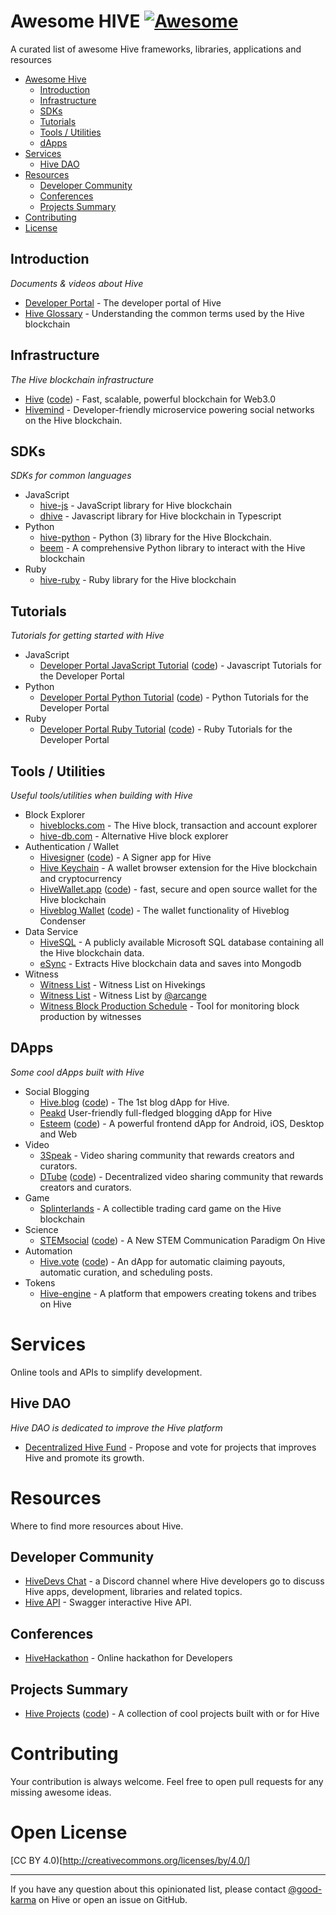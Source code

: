 
# Awesome HIVE [![Awesome](https://cdn.rawgit.com/sindresorhus/awesome/d7305f38d29fed78fa85652e3a63e154dd8e8829/media/badge.svg)](https://github.com/sindresorhus/awesome)

A curated list of awesome Hive frameworks, libraries, applications and resources

- [Awesome Hive](#awesome)
  - [Introduction](#introduction)
  - [Infrastructure](#infrastructure)
  - [SDKs](#sdks)
  - [Tutorials](#tutorials)
  - [Tools / Utilities](#tools--utilities)
  - [dApps](#dapps)
- [Services](#services)
  - [Hive DAO](#hive-dao)
- [Resources](#resources)
  - [Developer Community](#developer-community)
  - [Conferences](#conferences)
  - [Projects Summary](#projects-summary)
- [Contributing](#contributing)
- [License](#open-license)

## Introduction

*Documents & videos about Hive*

* [Developer Portal](https://developers.hive.io/) - The developer portal of Hive
* [Hive Glossary](https://developers.hive.io/glossary/#glossary-chain-basics) - Understanding the common terms used by the Hive blockchain

## Infrastructure

*The Hive blockchain infrastructure*

* [Hive](https://hive.io) ([code](https://gitlab.syncad.com/hive/hive)) - Fast, scalable, powerful blockchain for Web3.0
* [Hivemind](https://gitlab.syncad.com/hive/hivemind) - Developer-friendly microservice powering social networks on the Hive blockchain.

## SDKs

*SDKs for common languages*

* JavaScript
    * [hive-js](https://www.npmjs.com/package/@hiveio/hive-js) - JavaScript library for Hive blockchain
    * [dhive](https://www.npmjs.com/package/@hiveio/dhive) - Javascript library for Hive blockchain in Typescript
* Python
    * [hive-python](https://gitlab.syncad.com/hive/hive-python) - Python (3) library for the Hive Blockchain.
    * [beem](https://github.com/holgern/beem) - A comprehensive Python library to interact with the Hive blockchain
* Ruby
    * [hive-ruby](https://gitlab.syncad.com/hive/hive-ruby) - Ruby library for the Hive blockchain

## Tutorials

*Tutorials for getting started with Hive*

* JavaScript
    * [Developer Portal JavaScript Tutorial](https://developers.hive.io/tutorials/#tutorials-javascript) ([code](https://gitlab.syncad.com/hive/devportal/-/tree/develop/tutorials/javascript)) - Javascript Tutorials for the Developer Portal
* Python
    * [Developer Portal Python Tutorial](https://developers.hive.io/tutorials/#tutorials-python) ([code](https://gitlab.syncad.com/hive/devportal/-/tree/develop/tutorials/python)) - Python Tutorials for the Developer Portal
* Ruby
    * [Developer Portal Ruby Tutorial](https://developers.hive.io/tutorials/#tutorials-ruby) ([code](https://gitlab.syncad.com/hive/devportal/-/tree/develop/tutorials/ruby)) - Ruby Tutorials for the Developer Portal


## Tools / Utilities

*Useful tools/utilities when building with Hive*

* Block Explorer
    * [hiveblocks.com](http://hiveblocks.com) - The Hive block, transaction and account explorer
    * [hive-db.com](https://hive-db.com/) - Alternative Hive block explorer
* Authentication / Wallet
    * [Hivesigner](https://hivesigner.com) ([code](https://github.com/ledgerconnect/hivesigner)) - A Signer app for Hive
    * [Hive Keychain](https://github.com/stoodkev/hive-keychain) - A wallet browser extension for the Hive blockchain and cryptocurrency
    * [HiveWallet.app](https://hivewallet.app/) ([code](https://github.com/roelandp/hivewallet)) - fast, secure and open source wallet for the Hive blockchain
    * [Hiveblog Wallet](https://wallet.hive.blog) ([code](https://gitlab.syncad.com/hive/wallet)) - The wallet functionality of Hiveblog Condenser
* Data Service
    * [HiveSQL](https://hivesql.io/) - A publicly available Microsoft SQL database containing all the Hive blockchain data.
    * [eSync](https://github.com/eSteemApp/esync) - Extracts Hive blockchain data and saves into Mongodb
* Witness
    * [Witness List](https://hivekings.com/witnesses) - Witness List on Hivekings
    * [Witness List](https://hive.arcange.eu/witnesses/) - Witness List by [@arcange](https://hive.blog/@arcange)
    * [Witness Block Production Schedule](https://hive.arcange.eu/schedule/) - Tool for monitoring block production by witnesses

## DApps

*Some cool dApps built with Hive*

* Social Blogging
    * [Hive.blog](https://hive.blog) ([code](https://gitlab.syncad.com/hive/condenser)) - The 1st blog dApp for Hive.
    * [Peakd](https://peakd.com) User-friendly full-fledged blogging dApp for Hive
    * [Esteem](https://esteem.app/) ([code](https://github.com/esteemapp)) - A powerful frontend dApp for Android, iOS, Desktop and Web
* Video
    * [3Speak](https://3speak.online/) - Video sharing community that rewards creators and curators.
    * [DTube](https://d.tube/) ([code](https://github.com/dtube)) - Decentralized video sharing community that rewards creators and curators.
* Game
    * [Splinterlands](https://splinterlands.com/) - A collectible trading card game on the Hive blockchain
* Science
    * [STEMsocial](https://stem.openhive.network/) ([code](https://github.com/BFuks/STEMsocial)) - A New STEM Communication Paradigm On Hive
* Automation
    * [Hive.vote](https://hive.vote) ([code](https://github.com/mahdiyari/steemauto)) - An dApp for automatic claiming payouts, automatic curation, and scheduling posts.
* Tokens
    * [Hive-engine](https://hive-engine.com/) - A platform that empowers creating tokens and tribes on Hive

# Services

Online tools and APIs to simplify development.

## Hive DAO

*Hive DAO is dedicated to improve the Hive platform*

* [Decentralized Hive Fund](https://developers.hive.io/services/#services-dhf) - Propose and vote for projects that improves Hive and promote its growth.

# Resources

Where to find more resources about Hive.

## Developer Community

* [HiveDevs Chat](https://discord.gg/4mn5S9t) - a Discord channel where Hive developers go to discuss Hive apps, development, libraries and related topics.
* [Hive API](https://hive.hivesigner.com) - Swagger interactive Hive API.

## Conferences

* [HiveHackathon](https://hivehackathon.com/) - Online hackathon for Developers

## Projects Summary

* [Hive Projects](https://hiveprojects.io/) ([code](https://github.com/wise-team/hiveprojects.io)) - A collection of cool projects built with or for Hive

# Contributing

Your contribution is always welcome. Feel free to open pull requests for any missing awesome ideas.

# Open License
[CC BY 4.0)[http://creativecommons.org/licenses/by/4.0/]

- - -

If you have any question about this opinionated list, please contact [@good-karma](https://hive.blog/@good-karma) on Hive or open an issue on GitHub.
 
